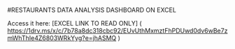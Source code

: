 #RESTAURANTS DATA ANALYSIS DASHBOARD ON EXCEL

Access it here: [EXCEL LINK TO READ ONLY] ( https://1drv.ms/x/c/7b78a8dc318cbc92/EUvUthMxmztFhPDUwd0dv6wBe7zmWhThIe4Z6803WRkYyg?e=jhASMQ )
